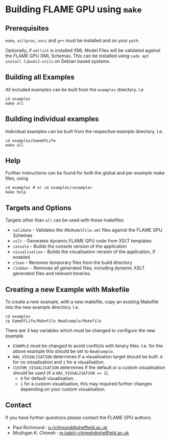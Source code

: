 # Building FLAME GPU using `make`

## Prerequisites

`make`, `xsltproc`, `nvcc` and `g++` must be installed and on your `path`.

Optionally, if `xmllint` is installed XML Model Files will be validated against the FLAME GPU XML Schemas.
This can be installed using `sudo apt install libxml2-utils` on Debian based systems.


## Building all Examples

All included examples can be built from the `examples` directory. I.e

    cd examples
    make all

## Building individual examples

Individual examples can be built from the respective example directory. I.e. 

    cd examples/GameOfLife
    make all

## Help

Further instructions can be found for both the global and per example make files, using

    cd examples # or cd examples/<example>
    make help

## Targets and Options

Targets other than `all` can be used with these makefiles

+ `validate` - Validates the `XMLModelFile.xml` files against the FLAME GPU Schemas
+ `xslt` - Generates dynamic FLAME GPU code from XSLT templates
+ `console` - Builds the console version of the application
+ `visualisation` - Builds the visualisation version of the application, if enabled
+ `clean` - Removes temporary files from the build directory
+ `clobber` - Removes all generated files, including dynamic XSLT generated files and relevant binaries.

## Creating a new Example with Makefile

To create a new example, with a new makefile, copy an existing Makefile into the new example directory. 
I.e. 

    cd examples
    cp GameOfLife/Makefile NewExample/Makefile

There are 3 key variables which must be changed to configure the new example.

+ `EXAMPLE` must be changed to avoid conflicts with binary files. I.e. for the above example this should be set to `NewExample`.
+ `HAS_VISUALISATION` determines if a visualisation target should be built. `0` for no visualisation and `1` for a visualisation.
+ `CUSTOM_VISUALISATION` determines if the default or a custom visualisation should be used (if a `HAS_VISUALISATION == 1`).
    + `0` for default visualisation.
    + `1` for a custom visualisation, this may required further changes depending on your custom visualisation.


## Contact 

If you have further questions please contact the FLAME GPU authors.

+ Paul Richmond : p.richmond@sheffield.ac.uk
+ Mozhgan K. Chimeh : m.kabiri-chimeh@sheffield.ac.uk
